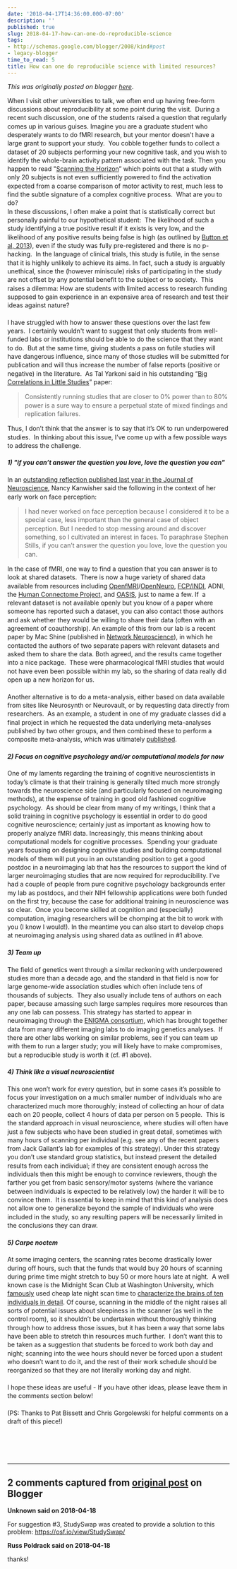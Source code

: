 ```yaml
---
date: '2018-04-17T14:36:00.000-07:00'
description: ''
published: true
slug: 2018-04-17-how-can-one-do-reproducible-science
tags:
- http://schemas.google.com/blogger/2008/kind#post
- legacy-blogger
time_to_read: 5
title: How can one do reproducible science with limited resources?
---
```


*This was originally posted on blogger [here](http://www.russpoldrack.org/2018/04/how-can-one-do-reproducible-science.html)*.

<div dir="ltr" style="line-height: 1.38; margin-bottom: 0pt; margin-top: 0pt;"><div>When I visit other universities to talk, we often end up having free-form discussions about reproducibility at some point during the visit.&nbsp;&nbsp;During a recent such discussion, one of the students raised a question that regularly comes up in various guises. Imagine you are a graduate student who desperately wants to do fMRI research, but your mentor doesn’t have a large grant to support your study.&nbsp;&nbsp;You cobble together funds to collect a dataset of 20 subjects performing your new cognitive task, and you wish to identify the whole-brain activity pattern associated with the task. Then you happen to read "<a href="http://pilab.psy.utexas.edu/publications/Poldrack_NRN_2017.pdf">Scanning the Horizon</a>” which points out that a study with only 20 subjects is not even sufficiently powered to find the activation expected from a coarse comparison of motor activity to rest, much less to find the subtle signature of a complex cognitive process.&nbsp;&nbsp;What are you to do?</div><div>In these discussions, I often make a point that is statistically correct but personally painful to our hypothetical student:&nbsp;&nbsp;The likelihood of such a study identifying a true positive result if it exists is very low, and the likelihood of any positive results being false is high (as outlined by <a href="https://www.nature.com/articles/nrn3475">Button et al, 2013</a>), even if the study was fully pre-registered and there is no p-hacking.&nbsp;&nbsp;In the language of clinical trials, this study is futile, in the sense that it is highly unlikely to achieve its aims. In fact, such a study is arguably unethical, since the (however miniscule) risks of participating in the study are not offset by any potential benefit to the subject or to society.&nbsp;&nbsp;This raises a dilemma: How are students with limited access to research funding supposed to gain experience in an expensive area of research and test their ideas against nature? </div><div><br /></div><div>I have struggled with how to answer these questions over the last few years.&nbsp;&nbsp;I certainly wouldn't want to suggest that only students from well-funded labs or institutions should be able to do the science that they want to do.&nbsp;&nbsp;But at the same time, giving students a pass on futile studies will have dangerous influence, since many of those studies will be submitted for publication and will thus increase the number of false reports (positive or negative) in the literature.&nbsp;&nbsp;As Tal Yarkoni said in his outstanding “<a href="http://pilab.psy.utexas.edu/publications/Yarkoni_PPS_2009.pdf">Big Correlations in Little Studies</a>” paper:</div><blockquote class="tr_bq">Consistently running studies that are closer to 0% power than to 80% power is a sure way to ensure a perpetual state of mixed findings and replication failures.</blockquote><div>Thus, I don’t think that the answer is to say that it’s OK to run underpowered studies.&nbsp;&nbsp;In thinking about this issue, I’ve come up with a few possible ways to address the challenge. </div><div><br /></div><div><i><b>1) "if you can’t answer the question you love, love the question you can"</b></i></div><div><br /></div><div>In an <a href="http://web.mit.edu/bcs/nklab/media/pdfs/Kanwisher.JN2017.pdf">outstanding reflection published last year in the Journal of Neuroscience</a>, Nancy Kanwisher said the following in the context of her early work on face perception:</div><blockquote class="tr_bq">I had never worked on face perception because I considered it to be a special case, less important than the general case of object perception. But I needed to stop messing around and discover something, so I cultivated an interest in faces. To paraphrase Stephen Stills, if you can’t answer the question you love, love the question you can.</blockquote><div>In the case of fMRI, one way to find a question that you can answer is to look at shared datasets.&nbsp;&nbsp;There is now a huge variety of shared data available from resources including <a href="http://openfmri.org/">OpenfMRI</a>/<a href="https://openneuro.org/">OpenNeuro</a>, <a href="http://fcon_1000.projects.nitrc.org/">FCP/INDI</a>, ADNI, the <a href="https://www.humanconnectome.org/">Human Connectome Project</a>, and <a href="https://www.oasis-brains.org/">OASIS</a>, just to name a few. If&nbsp;&nbsp;a relevant dataset is not available openly but you know of a paper where someone has reported such a dataset, you can also contact those authors and ask whether they would be willing to share their data (often with an agreement of coauthorship). An example of this from our lab is a recent paper by Mac Shine (published in <a href="https://www.mitpressjournals.org/doi/pdf/10.1162/NETN_a_00042">Network Neuroscience</a>), in which he contacted the authors of two separate papers with relevant datasets and asked them to share the data. Both agreed, and the results came together into a nice package.&nbsp;&nbsp;These were pharmacological fMRI studies that would not have even been possible within my lab, so the sharing of data really did open up a new horizon for us. </div><div><br /></div><div>Another alternative is to do a meta-analysis, either based on data available from sites like Neurosynth or Neurovault, or by requesting data directly from researchers.&nbsp;&nbsp;As an example, a student in one of my graduate classes did a final project in which he requested the data underlying meta-analyses published by two other groups, and then combined these to perform a composite meta-analysis, which was ultimately <a href="https://www.ncbi.nlm.nih.gov/pmc/articles/PMC5243799/">published</a>.&nbsp;&nbsp; </div><div><br /></div><div><i><b>2) Focus on cognitive psychology and/or computational models for now </b></i></div><div><br /></div><div>One of my laments regarding the training of cognitive neuroscientists in today’s climate is that their training is generally tilted much more strongly towards the neuroscience side (and particularly focused on neuroimaging methods), at the expense of training in good old fashioned cognitive psychology.&nbsp;&nbsp;As should be clear from many of my writings, I think that a solid training in cognitive psychology is essential in order to do good cognitive neuroscience; certainly just as important as knowing how to properly analyze fMRI data. Increasingly, this means thinking about computational models for cognitive processes.&nbsp;&nbsp;Spending your graduate years focusing on designing cognitive studies and building computational models of them will put you in an outstanding position to get a good postdoc in a neuroimaging lab that has the resources to support the kind of larger neuroimaging studies that are now required for reproducibility. I’ve had a couple of people from pure cognitive psychology backgrounds enter my lab as postdocs, and their NIH fellowship applications were both funded on the first try, because the case for additional training in neuroscience was so clear.&nbsp;&nbsp;Once you become skilled at cognition and (especially) computation, imaging researchers will be chomping at the bit to work with you (I know I would!). In the meantime you can also start to develop chops at neuroimaging analysis using shared data as outlined in #1 above. </div><div><br /></div><div><i><b>3) Team up </b></i></div><div><br /></div><div>The field of genetics went through a similar reckoning with underpowered studies more than a decade ago, and the standard in that field is now for large genome-wide association studies which often include tens of thousands of subjects.&nbsp;&nbsp;They also usually include tens of authors on each paper, because amassing such large samples requires more resources than any one lab can possess. This strategy has started to appear in neuroimaging through the <a href="http://enigma.ini.usc.edu/">ENIGMA consortium</a>, which has brought together data from many different imaging labs to do imaging genetics analyses.&nbsp;&nbsp;If there are other labs working on similar problems, see if you can team up with them to run a larger study; you will likely have to make compromises, but a reproducible study is worth it (cf. #1 above). </div><div><br /></div><div><i><b>4) Think like a visual neuroscientist </b></i></div><div><br /></div><div>This one won’t work for every question, but in some cases it’s possible to focus your investigation on a much smaller number of individuals who are characterized much more thoroughly; instead of collecting an hour of data each on 20 people, collect 4 hours of data per person on 5 people.&nbsp;&nbsp;This is the standard approach in visual neuroscience, where studies will often have just a few subjects who have been studied in great detail, sometimes with many hours of scanning per individual (e.g. see any of the recent papers from Jack Gallant’s lab for examples of this strategy). Under this strategy you don’t use standard group statistics, but instead present the detailed results from each individual; if they are consistent enough across the individuals then this might be enough to convince reviewers, though the farther you get from basic sensory/motor systems (where the variance between individuals is expected to be relatively low) the harder it will be to convince them.&nbsp;&nbsp;It is essential to keep in mind that this kind of analysis does not allow one to generalize beyond the sample of individuals who were included in the study, so any resulting papers will be necessarily limited in the conclusions they can draw. </div><div><br /></div><div><i><b>5) Carpe noctem </b></i></div><div><br /></div><div>At some imaging centers, the scanning rates become drastically lower during off hours, such that the funds that would buy 20 hours of scanning during prime time might stretch to buy 50 or more hours late at night.&nbsp;&nbsp;A well known case is the Midnight Scan Club at Washington University, which <a href="https://www.sciencefriday.com/segments/the-midnight-scan-club/">famously</a> used cheap late night scan time to <a href="https://www.ncbi.nlm.nih.gov/pubmed/28757305">characterize the brains of ten individuals in detail</a>. Of course, scanning in the middle of the night raises all sorts of potential issues about sleepiness in the scanner (as well in the control room), so it shouldn’t be undertaken without thoroughly thinking through how to address those issues, but it has been a way that some labs have been able to stretch thin resources much further.&nbsp;&nbsp;I don’t want this to be taken as a suggestion that students be forced to work both day and night; scanning into the wee hours should never be forced upon a student who doesn’t want to do it, and the rest of their work schedule should be reorganized so that they are not literally working day and night. </div><div><br /></div><div>I hope these ideas are useful - If you have other ideas, please leave them in the comments section below! </div><div><br /></div><div>(PS: Thanks to Pat Bissett and Chris Gorgolewski for helpful comments on a draft of this piece!) </div><!--?xml version="1.0" encoding="UTF-8"?--> <br /><div style="margin-bottom: 1em; margin-top: 1em;"></div><br /><div><br /></div></div>

---

## 2 comments captured from [original post](http://www.russpoldrack.org/2018/04/how-can-one-do-reproducible-science.html) on Blogger

**Unknown said on 2018-04-18**

For suggestion #3, StudySwap was created to provide a solution to this problem: https://osf.io/view/StudySwap/

**Russ Poldrack said on 2018-04-18**

thanks!

